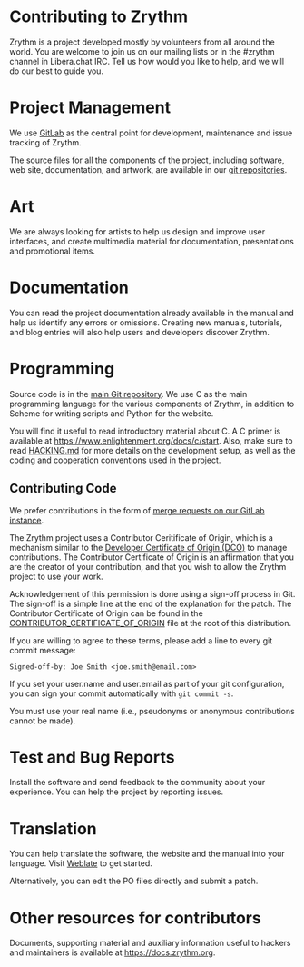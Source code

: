 <!---
SPDX-FileCopyrightText: © 2020-2021 Alexandros Theodotou <alex@zrythm.org>
SPDX-License-Identifier: FSFAP

Initially written for the GNU Guix project by
sirgazil who waives all copyright interest.
-->

Contributing to Zrythm
======================

Zrythm is a project developed mostly by volunteers
from all around the world. You are welcome to join
us on our mailing lists or in the #zrythm channel in
Libera.chat IRC. Tell us how would you like to
help, and we will do our best to guide you.

# Project Management
We use [GitLab](https://gitlab.zrythm.org/zrythm/zrythm)
as the central point for development, maintenance and
issue tracking of Zrythm.

The source files for all the components of the
project, including software, web site, documentation,
and artwork, are available in our
[git repositories](https://gitlab.zrythm.org/zrythm).

# Art
We are always looking for artists to help us design
and improve user interfaces, and create multimedia
material for documentation, presentations and
promotional items.

# Documentation
You can read the project documentation already
available in the manual and help us identify any
errors or omissions. Creating new manuals,
tutorials, and blog entries will also help users and
developers discover Zrythm.

# Programming
Source code is in the
[main Git repository](https://gitlab.zrythm.org/zrythm/zrythm/).
We use C as the main programming language for the
various components of Zrythm, in addition to
Scheme for writing scripts and Python for the
website.

You will find it useful to read introductory
material about C. A C primer is available at
<https://www.enlightenment.org/docs/c/start>.
Also, make sure to read
[HACKING.md](HACKING.md) for more details on the
development setup, as well as the coding and
cooperation conventions used in the project.

## Contributing Code
We prefer contributions in the form of [merge requests on our
GitLab instance](https://gitlab.zrythm.org/zrythm/zrythm/-/merge_requests).

The Zrythm project uses a Contributor Ceritificate of
Origin, which is a mechanism similar to the
[Developer Certificate of Origin (DCO)](https://developercertificate.org/) to manage contributions.
The Contributor Certificate of Origin is an affirmation that
you are the creator of your contribution, and that you wish to
allow the Zrythm project to use your work.

Acknowledgement of this permission is done using a sign-off
process in Git. The sign-off is a simple line at the end of the
explanation for the patch.
The Contributor Certificate of Origin can be found in the
[CONTRIBUTOR_CERTIFICATE_OF_ORIGIN](CONTRIBUTOR_CERTIFICATE_OF_ORIGIN)
file at the root of this distribution.

If you are willing to agree to these terms, please add a line
to every git commit message:

    Signed-off-by: Joe Smith <joe.smith@email.com>

If you set your user.name and user.email as part of your git
configuration, you can sign your commit automatically with
`git commit -s`.

You must use your real name (i.e., pseudonyms or anonymous
contributions cannot be made).

# Test and Bug Reports
Install the software and send feedback to the
community about your experience. You can help the
project by reporting issues.

# Translation
You can help translate the software, the website
and the manual into your language. Visit
[Weblate](https://hosted.weblate.org/engage/zrythm)
to get started.

Alternatively, you can edit the PO files directly
and submit a patch.

# Other resources for contributors
Documents, supporting material and auxiliary
information useful to hackers and maintainers is
available at <https://docs.zrythm.org>.
